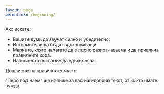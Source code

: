 ```yaml
---
layout: page
permalink: /beginning/
---
```

Ако искате:
 * Вашите думи да звучат силно и убедително.
 * Историите ви да бъдат вдъхновяващи.
 * Марката, която налагате да е лесно разпознаваема и да привлича правилните хора.
 * Написаното послание да вдъхновява.
 
Дошли сте на правилното място.

"Перо под наем" ще напише за вас най-добрия текст, от който имате нужда.
